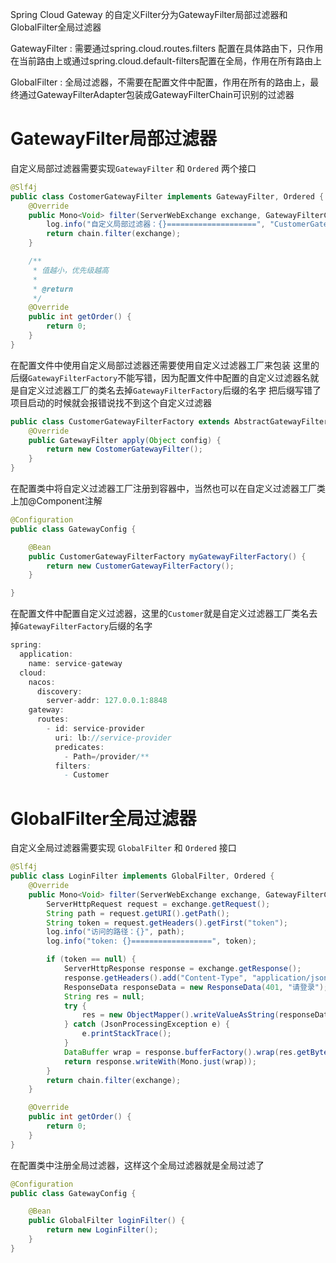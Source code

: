Spring Cloud Gateway 的自定义Filter分为GatewayFilter局部过滤器和GlobalFilter全局过滤器

GatewayFilter : 需要通过spring.cloud.routes.filters 配置在具体路由下，只作用在当前路由上或通过spring.cloud.default-filters配置在全局，作用在所有路由上

GlobalFilter : 全局过滤器，不需要在配置文件中配置，作用在所有的路由上，最终通过GatewayFilterAdapter包装成GatewayFilterChain可识别的过滤器

# GatewayFilter局部过滤器

自定义局部过滤器需要实现`GatewayFilter` 和 `Ordered` 两个接口
```java
@Slf4j
public class CostomerGatewayFilter implements GatewayFilter, Ordered {
    @Override
    public Mono<Void> filter(ServerWebExchange exchange, GatewayFilterChain chain) {
        log.info("自定义局部过滤器：{}====================", "CustomerGatewayFilter");
        return chain.filter(exchange);
    }

    /**
     * 值越小，优先级越高
     *
     * @return
     */
    @Override
    public int getOrder() {
        return 0;
    }
}
```

在配置文件中使用自定义局部过滤器还需要使用自定义过滤器工厂来包装
这里的后缀`GatewayFilterFactory`不能写错，因为配置文件中配置的自定义过滤器名就是自定义过滤器工厂的类名去掉`GatewayFilterFactory`后缀的名字
把后缀写错了项目启动的时候就会报错说找不到这个自定义过滤器

```java
public class CustomerGatewayFilterFactory extends AbstractGatewayFilterFactory {
    @Override
    public GatewayFilter apply(Object config) {
        return new CostomerGatewayFilter();
    }
}
```

在配置类中将自定义过滤器工厂注册到容器中，当然也可以在自定义过滤器工厂类上加@Component注解
```java
@Configuration
public class GatewayConfig {

    @Bean
    public CustomerGatewayFilterFactory myGatewayFilterFactory() {
        return new CustomerGatewayFilterFactory();
    }

}
```

在配置文件中配置自定义过滤器，这里的`Customer`就是自定义过滤器工厂类名去掉`GatewayFilterFactory`后缀的名字
```java
spring:
  application:
    name: service-gateway
  cloud:
    nacos:
      discovery:
        server-addr: 127.0.0.1:8848
    gateway:
      routes:
        - id: service-provider
          uri: lb://service-provider
          predicates:
            - Path=/provider/**
          filters:
            - Customer
```


# GlobalFilter全局过滤器

自定义全局过滤器需要实现 `GlobalFilter` 和 `Ordered` 接口
```java
@Slf4j
public class LoginFilter implements GlobalFilter, Ordered {
    @Override
    public Mono<Void> filter(ServerWebExchange exchange, GatewayFilterChain chain) {
        ServerHttpRequest request = exchange.getRequest();
        String path = request.getURI().getPath();
        String token = request.getHeaders().getFirst("token");
        log.info("访问的路径：{}", path);
        log.info("token: {}==================", token);

        if (token == null) {
            ServerHttpResponse response = exchange.getResponse();
            response.getHeaders().add("Content-Type", "application/json;charset=UTF-8");
            ResponseData responseData = new ResponseData(401, "请登录");
            String res = null;
            try {
                res = new ObjectMapper().writeValueAsString(responseData);
            } catch (JsonProcessingException e) {
                e.printStackTrace();
            }
            DataBuffer wrap = response.bufferFactory().wrap(res.getBytes(StandardCharsets.UTF_8));
            return response.writeWith(Mono.just(wrap));
        }
        return chain.filter(exchange);
    }

    @Override
    public int getOrder() {
        return 0;
    }
}
```

在配置类中注册全局过滤器，这样这个全局过滤器就是全局过滤了
```java
@Configuration
public class GatewayConfig {

    @Bean
    public GlobalFilter loginFilter() {
        return new LoginFilter();
    }
}
```
